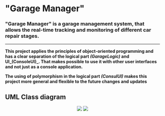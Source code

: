 # "Garage Manager"
### "Garage Manager" is a garage management system, that allows the real-time tracking and monitoring of different car repair stages.

--------------
**This project applies the principles of object-oriented programming and has a clear separation of the logical part _(GarageLogic)_ and UI_(ConsoleUI)_. That makes possible to use it with other user interfaces and not just as a console application.**

**The using of polymorphism in the logical part _(ConsulUI)_ makes this project more general and flexible to the future changes and updates**

## UML Class diagram

<p align="center">
  <img src="https://github.com/DimaKarpukhin/GarageManager/blob/master/Images/ClassDiagram1.png"/>
  <img src="https://github.com/DimaKarpukhin/GarageManager/blob/master/Images/ClassDiagram2.png"/>
</p>

